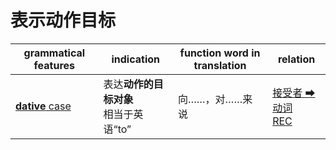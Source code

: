# 表示动作目标

|grammatical features|indication|function word in translation|relation|
|-|-|-|-|
|[**dative** case](https://assets-hk.wikipali.org/pali-handbook/zh-Hans/declension/dat.html)|表达**动作的目标对象**<br>相当于英语“to”|向……，对……来说|[接受者 ➡ 动词<br>REC](https://assets-hk.wikipali.org/pali-handbook/zh-Hans/basic-relation/dat/dat-rec.html)|
